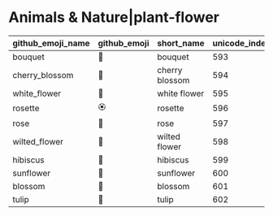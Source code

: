 # Animals & Nature|plant-flower

|github_emoji_name|github_emoji|short_name|unicode_index|
|---|---|---|---|
|bouquet|:bouquet:|bouquet|593|
|cherry_blossom|:cherry_blossom:|cherry blossom|594|
|white_flower|:white_flower:|white flower|595|
|rosette|:rosette:|rosette|596|
|rose|:rose:|rose|597|
|wilted_flower|:wilted_flower:|wilted flower|598|
|hibiscus|:hibiscus:|hibiscus|599|
|sunflower|:sunflower:|sunflower|600|
|blossom|:blossom:|blossom|601|
|tulip|:tulip:|tulip|602|
